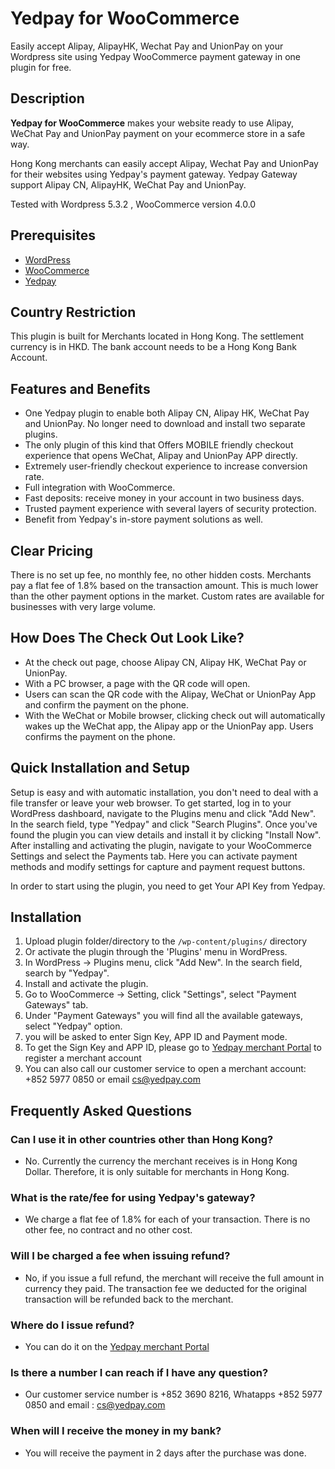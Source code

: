 # Yedpay for WooCommerce

Easily accept Alipay, AlipayHK, Wechat Pay and UnionPay on your Wordpress site using Yedpay WooCommerce payment gateway in one plugin for free.

## Description

**Yedpay for WooCommerce** makes your website ready to use Alipay, WeChat Pay and UnionPay payment on your ecommerce store in a safe way.

Hong Kong merchants can easily accept Alipay, Wechat Pay and UnionPay for their websites using Yedpay's payment gateway. Yedpay Gateway support Alipay CN, AlipayHK, WeChat Pay and UnionPay.

Tested with Wordpress 5.3.2 , WooCommerce version 4.0.0

## Prerequisites
* [WordPress](https://wordpress.com/)
* [WooCommerce](https://woocommerce.com/)
* [Yedpay](https://www.yedpay.com/)

## Country Restriction

This plugin is built for Merchants located in Hong Kong. The settlement currency is in HKD. 
The bank account needs to be a Hong Kong Bank Account. 

## Features and Benefits

* One Yedpay plugin to enable both Alipay CN, Alipay HK, WeChat Pay and UnionPay. No longer need to download and install two separate plugins.
* The only plugin of this kind that Offers MOBILE friendly checkout experience that opens WeChat, Alipay and UnionPay APP directly.
* Extremely user-friendly checkout experience to increase conversion rate.
* Full integration with WooCommerce.
* Fast deposits: receive money in your account in two business days.
* Trusted payment experience with several layers of security protection.
* Benefit from Yedpay's in-store payment solutions as well.

## Clear Pricing

There is no set up fee, no monthly fee, no other hidden costs. Merchants pay a flat fee of  1.8% based on the transaction amount. This is much lower than the other payment options in the market. Custom rates are available for businesses with very large volume.

## How Does The Check Out Look Like?

* At the check out page, choose Alipay CN, Alipay HK, WeChat Pay or UnionPay.
* With a PC browser, a page with the QR code will open.
* Users can scan the QR code with the Alipay, WeChat or UnionPay App and confirm the payment on the phone.
* With the WeChat or Mobile browser, clicking check out will automatically wakes up the WeChat app, the Alipay app or the UnionPay app. Users confirms the payment on the phone.

## Quick Installation and Setup

Setup is easy and with automatic installation, you don't need to deal with a file transfer or leave your web browser. To get started, log in to your WordPress dashboard, navigate to the Plugins menu and click "Add New".
In the search field, type "Yedpay" and click "Search Plugins". Once you've found the plugin you can view details and install it by clicking "Install Now".
After installing and activating the plugin, navigate to your WooCommerce Settings and select the Payments tab. Here you can activate payment methods and modify settings for capture and payment request buttons.

In order to start using the plugin, you need to get Your API Key from Yedpay.

## Installation
1. Upload plugin folder/directory to the `/wp-content/plugins/` directory
2. Or activate the plugin through the 'Plugins' menu in WordPress.
3. In WordPress -> Plugins menu, click "Add New". In the search field, search by "Yedpay".
4. Install and activate the plugin.
5. Go to WooCommerce -> Setting, click "Settings", select "Payment Gateways" tab.
6. Under "Payment Gateways" you will find all the available gateways, select "Yedpay" option.
7. you will be asked to enter Sign Key, APP ID and Payment mode.
8. To get the Sign Key and APP ID, please go to [Yedpay merchant Portal](https://merchant.yedpay.com) to register a merchant account
9. You can also call our customer service to open a merchant account: +852 5977 0850 or email [cs@yedpay.com](mailto:cs@yedpay.com)

## Frequently Asked Questions

### Can I use it in other countries other than Hong Kong?
* No. Currently the currency the merchant receives is in Hong Kong Dollar. Therefore, it is only suitable for merchants in Hong Kong.

### What is the rate/fee for using Yedpay's gateway?
* We charge a flat fee of 1.8% for each of your transaction. There is no other fee, no contract and no other cost.

### Will I be charged a fee when issuing refund?
* No, if you issue a full refund, the merchant will receive the full amount in currency they paid. The transaction fee we deducted for the original transaction will be refunded back to the merchant.

### Where do I issue refund?
* You can do it on the [Yedpay merchant Portal](https://merchant.yedpay.com)

### Is there a number I can reach if I have any question?
* Our customer service number is +852 3690 8216, Whatapps +852 5977 0850 and email : [cs@yedpay.com](mailto:cs@yedpay.com)

### When will I receive the money in my bank?
* You will receive the payment in 2 days after the purchase was done.